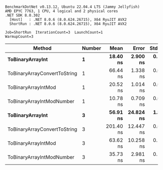 ```

BenchmarkDotNet v0.13.12, Ubuntu 22.04.4 LTS (Jammy Jellyfish)
AMD EPYC 7763, 1 CPU, 4 logical and 2 physical cores
.NET SDK 8.0.302
  [Host]   : .NET 8.0.6 (8.0.624.26715), X64 RyuJIT AVX2
  ShortRun : .NET 8.0.6 (8.0.624.26715), X64 RyuJIT AVX2

Job=ShortRun  IterationCount=3  LaunchCount=1  
WarmupCount=3  

```
| Method                       | Number | Mean      | Error     | StdDev   | Min       | Max       | Gen0   | Allocated |
|----------------------------- |------- |----------:|----------:|---------:|----------:|----------:|-------:|----------:|
| **ToBinaryArrayInt**             | **1**      |  **18.40 ns** |  **2.900 ns** | **0.159 ns** |  **18.22 ns** |  **18.52 ns** | **0.0004** |      **32 B** |
| ToBinaryArrayConvertToString | 1      |  66.44 ns |  1.338 ns | 0.073 ns |  66.36 ns |  66.50 ns | 0.0011 |      96 B |
| ToBinaryArrayIntMod          | 1      |  20.52 ns |  1.014 ns | 0.056 ns |  20.45 ns |  20.55 ns | 0.0004 |      32 B |
| ToBinaryArrayIntModNumber    | 1      |  10.78 ns |  0.709 ns | 0.039 ns |  10.74 ns |  10.81 ns | 0.0004 |      32 B |
| **ToBinaryArrayInt**             | **3**      |  **56.91 ns** | **24.824 ns** | **1.361 ns** |  **55.65 ns** |  **58.35 ns** | **0.0011** |      **96 B** |
| ToBinaryArrayConvertToString | 3      | 201.40 ns | 12.447 ns | 0.682 ns | 201.00 ns | 202.19 ns | 0.0033 |     296 B |
| ToBinaryArrayIntMod          | 3      |  63.62 ns | 10.258 ns | 0.562 ns |  63.11 ns |  64.22 ns | 0.0011 |      96 B |
| ToBinaryArrayIntModNumber    | 3      |  35.73 ns |  2.981 ns | 0.163 ns |  35.63 ns |  35.91 ns | 0.0011 |      96 B |

